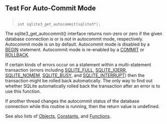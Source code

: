 ## Test For Auto\-Commit Mode




> ```
> 
> int sqlite3_get_autocommit(sqlite3*);
> 
> ```



The sqlite3\_get\_autocommit() interface returns non\-zero or
zero if the given database connection is or is not in autocommit mode,
respectively. Autocommit mode is on by default.
Autocommit mode is disabled by a [BEGIN](../lang_transaction.html) statement.
Autocommit mode is re\-enabled by a [COMMIT](../lang_transaction.html) or [ROLLBACK](../lang_transaction.html).


If certain kinds of errors occur on a statement within a multi\-statement
transaction (errors including [SQLITE\_FULL](../rescode.html#full), [SQLITE\_IOERR](../rescode.html#ioerr),
[SQLITE\_NOMEM](../rescode.html#nomem), [SQLITE\_BUSY](../rescode.html#busy), and [SQLITE\_INTERRUPT](../rescode.html#interrupt)) then the
transaction might be rolled back automatically. The only way to
find out whether SQLite automatically rolled back the transaction after
an error is to use this function.


If another thread changes the autocommit status of the database
connection while this routine is running, then the return value
is undefined.


See also lists of
 [Objects](../c3ref/objlist.html),
 [Constants](../c3ref/constlist.html), and
 [Functions](../c3ref/funclist.html).


